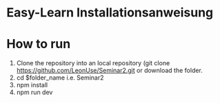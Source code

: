 # Easy-Learn Installationsanweisung

# How to run

1. Clone the repository into an local repository (git clone https://github.com/LeonUse/Seminar2.git or download the folder. 
2. cd $folder_name i.e. Seminar2
3. npm install
4. npm run dev
